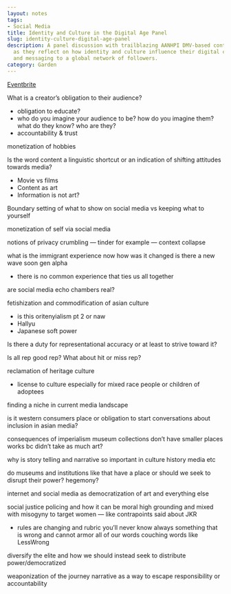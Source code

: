 ```yaml
---
layout: notes
tags:
- Social Media
title: Identity and Culture in the Digital Age Panel
slug: identity-culture-digital-age-panel
description: A panel discussion with trailblazing AANHPI DMV-based content creators
  as they reflect on how identity and culture influence their digital content creation
  and messaging to a global network of followers.
category: Garden
---
```


[Eventbrite](https://www.eventbrite.com/e/panel-discussion-identity-and-culture-in-the-digital-age-tickets-611335961317?aff=ebdsoporgprofile)

What is a creator’s obligation to their audience?

- obligation to educate?
- who do you imagine your audience to be? how do you imagine them? what do they know? who are they?
- accountability & trust

monetization of hobbies

Is the word content a linguistic shortcut or an indication of shifting attitudes towards media?

- Movie vs films
- Content as art
- Information is not art?

Boundary setting of what to show on social media vs keeping what to yourself

monetization of self via social media

notions of privacy crumbling — tinder for example — context collapse

what is the immigrant experience now how was it changed is there a new wave soon gen alpha

- there is no common experience that ties us all together

are social media echo chambers real?

fetishization and commodification of asian culture

- is this oritenyialism pt 2 or naw
- Hallyu
- Japanese soft power

Is there a duty for representational accuracy or at least to strive toward it?

Is all rep good rep? What about hit or miss rep?

reclamation of heritage culture

- license to culture especially for mixed race people or children of adoptees

finding a niche in current media landscape

is it western consumers place or obligation to start conversations about inclusion in asian media?

consequences of imperialism museum collections don’t have smaller places works bc didn’t take as much art?

why is story telling and narrative so important in culture history media etc

do museums and institutions like that have a place or should we seek to disrupt their power? hegemony?

internet and social media as democratization of art and everything else

social justice policing and how it can be moral high grounding and mixed with misogyny to target women — like contrapoints said about JKR

- rules are changing and rubric you’ll never know always something that is wrong and cannot armor all of our words couching words like LessWrong

diversify the elite and how we should instead seek to distribute power/democratized

weaponization of the journey narrative as a way to escape responsibility or accountability